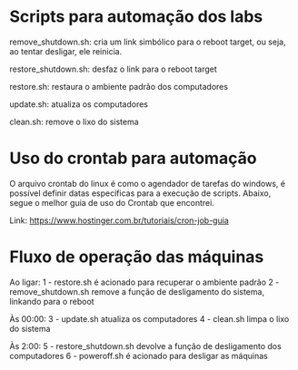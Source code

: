 # Scripts para automação dos labs

remove_shutdown.sh: cria um link simbólico para o reboot target, ou seja, ao tentar desligar, ele reinicia.

restore_shutdown.sh: desfaz o link para o reboot target

restore.sh: restaura o ambiente padrão dos computadores

update.sh: atualiza os computadores

clean.sh: remove o lixo do sistema

# Uso do crontab para automação

O arquivo crontab do linux é como o agendador de tarefas do windows, é possível definir datas específicas para a execução de scripts. Abaixo, segue o melhor guia de uso do Crontab que encontrei.

Link: https://www.hostinger.com.br/tutoriais/cron-job-guia

# Fluxo de operação das máquinas

Ao ligar:
1 - restore.sh é acionado para recuperar o ambiente padrão
2 - remove_shutdown.sh remove a função de desligamento do sistema, linkando para o reboot

Às 00:00:
3 - update.sh atualiza os computadores
4 - clean.sh limpa o lixo do sistema

Às 2:00:
5 - restore_shutdown.sh devolve a função de desligamento dos computadores
6 - poweroff.sh é acionado para desligar as máquinas